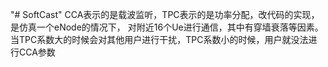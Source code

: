 "# SoftCast" 
CCA表示的是载波监听，TPC表示的是功率分配，改代码的实现，是仿真一个eNode的情况下，
对附近16个Ue进行通信，其中有穿墙衰落等因素。当TPC系数大的时候会对其他用户进行干扰，TPC系数小的时候，用户就没法进行CCA参数
